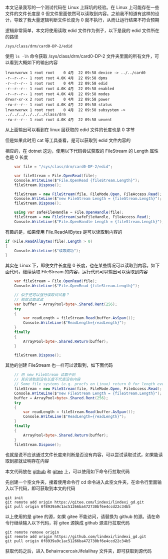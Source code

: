 本文记录我写的一个测试代码在 Linux 上踩坑的经验。在 Linux 上可能存在一些文件的文件长度是 0 但文件里面依然可以读取到内容。之前我不知道有这样的设计，导致了我大量逻辑判断文件长度为 0 就不执行，从而让运行结果不符合预期

<!--more-->


<!-- CreateTime:2024/04/24 07:07:50 -->

<!-- 发布 -->
<!-- 博客 -->

逻辑非常简单，本文将使用读取 edid 文件作为例子，以下是我的 edid 文件所在的路径

```
/sys/class/drm/card0-DP-2/edid
```

使用 `ls -lh` 命令获取 /sys/class/drm/card0-DP-2 文件夹里面的所有文件，可以看到大概如下的输出内容

```
lrwxrwxrwx 1 root root    0 4月  22 09:58 device -> ../../card0
-r--r--r-- 1 root root 4.0K 4月  22 09:58 dpms
-r--r--r-- 1 root root    0 4月  22 09:58 edid
-r--r--r-- 1 root root 4.0K 4月  22 09:58 enabled
-r--r--r-- 1 root root 4.0K 4月  22 09:58 modes
drwxr-xr-x 2 root root    0 4月  22 09:58 power
-rw-r--r-- 1 root root 4.0K 4月  22 09:58 status
lrwxrwxrwx 1 root root    0 4月  22 09:58 subsystem -> ../../../../../../class/drm
-rw-r--r-- 1 root root 4.0K 4月  22 09:58 uevent
```

从上面输出可以看到在 linux 层获取的 edid 文件的长度也是 0 字节

但是如果此时用 cat 等工具查看，是可以获取到 edid 文件内容的

相应的，在 dotnet 这边，使用以下代码尝试获取的 FileStream 的 Length 属性也是 0 长度

```csharp
    var file = "/sys/class/drm/card0-DP-2/edid";

    var fileStream = File.OpenRead(file);
    Console.WriteLine($"File.OpenRead {fileStream.Length}");
    fileStream.Dispose();

    fileStream = new FileStream(file, FileMode.Open, FileAccess.Read);
    Console.WriteLine($"new FileStream Length = {fileStream.Length}");
    fileStream.Dispose();

    using var safeFileHandle = File.OpenHandle(file);
    fileStream = new FileStream(safeFileHandle, FileAccess.Read);
    Console.WriteLine($"File.OpenHandle Length = {fileStream.Length}");
```

有趣的是，如果使用 File.ReadAllBytes 是可以读取到内容的

```csharp
if (File.ReadAllBytes(file).Length > 0)
{
    Console.WriteLine($"读取成功");
}
```

其实在 Linux 下，即使文件长度是 0 长度，也在某些情况可以读取到内容。如下面代码，继续读取 FileStream 的内容，运行代码可以输出可以读取到内容

```csharp
    var fileStream = File.OpenRead(file);
    Console.WriteLine($"File.OpenRead {fileStream.Length}");

    // 似乎还可以强行读取试试看？
    // 那就读取试试
    var buffer = ArrayPool<byte>.Shared.Rent(256);
    try
    {
        var readLength = fileStream.Read(buffer.AsSpan());
        Console.WriteLine($"ReadLength={readLength}");
    }
    finally
    {
        ArrayPool<byte>.Shared.Return(buffer);
    }

    fileStream.Dispose();
```

其他的创建 FileStream 也一样可以读取到，如下面代码

```csharp
    // 用 new FileStream 读取不到
    // 其实读取到没有长度不代表没有内容
    // Some file systems (e.g. procfs on Linux) return 0 for length even when there's content; also there are non-seekable files.
    fileStream = new FileStream(file, FileMode.Open, FileAccess.Read);
    Console.WriteLine($"new FileStream Length = {fileStream.Length}");
    buffer = ArrayPool<byte>.Shared.Rent(256);
    try
    {
        var readLength = fileStream.Read(buffer.AsSpan());
        Console.WriteLine($"ReadLength={readLength}");
    }
    finally
    {
        ArrayPool<byte>.Shared.Return(buffer);
    }
    fileStream.Dispose();
```

也就是说不应该通过文件长度来判断是否没有内容，可以尝试读取试试，如果能读取到那就证明存在内容

本文代码放在 [github](https://github.com/lindexi/lindexi_gd/tree/0f8939a9c1ac51266ba472730bf6e4ccd22c34b5/BehairracercairJifelalihay) 和 [gitee](https://gitee.com/lindexi/lindexi_gd/tree/0f8939a9c1ac51266ba472730bf6e4ccd22c34b5/BehairracercairJifelalihay) 上，可以使用如下命令行拉取代码

先创建一个空文件夹，接着使用命令行 cd 命令进入此空文件夹，在命令行里面输入以下代码，即可获取到本文的代码

```
git init
git remote add origin https://gitee.com/lindexi/lindexi_gd.git
git pull origin 0f8939a9c1ac51266ba472730bf6e4ccd22c34b5
```

以上使用的是 gitee 的源，如果 gitee 不能访问，请替换为 github 的源。请在命令行继续输入以下代码，将 gitee 源换成 github 源进行拉取代码

```
git remote remove origin
git remote add origin https://github.com/lindexi/lindexi_gd.git
git pull origin 0f8939a9c1ac51266ba472730bf6e4ccd22c34b5
```

获取代码之后，进入 BehairracercairJifelalihay 文件夹，即可获取到源代码
